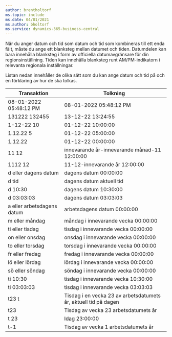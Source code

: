 ```yaml
---
author: brentholtorf
ms.topic: include
ms.date: 04/01/2021
ms.author: bholtorf
ms.service: dynamics-365-business-central
---
```

När du anger datum och tid som datum och tid som kombineras till ett enda fält, måste du ange ett blanksteg mellan datumet och tiden. Datumdelen kan bara innehålla blanksteg i form av officiella datumavgränsare för din regionsinställning. Tiden kan innehålla blanksteg runt AM/PM-indikatorn i relevanta regionala inställningar.

<!--It is also possible to enter only a date in a datetime field, but it is not possible to enter only a time.-->

Listan nedan innehåller de olika sätt som du kan ange datum och tid på och en förklaring av hur de ska tolkas.  

|Transaktion|Tolkning|
|---------------|------------------------|
|08-01-2022 05:48:12 PM|08\-01\-2022 05:48:12 PM|
|131222 132455|13-12-22 13:24:55|
|1-12-22 10|01-12-22 10:00:00|
|1.12.22 5|01-12-22 05:00:00|
|1.12.22|01-12-22 00:00:00|
|11 12|innevarande år-innevarande månad-11 12:00:00|
|1112 12|11-12-innevarande år 12:00:00|
|d eller dagens datum|dagens datum 00:00:00|
|d tid|dagens datum aktuell tid|
|d 10:30|dagens datum 10:30:00|
|d 03:03:03|dagens datum 03:03:03|
|a eller arbetsdagens datum|arbetsdagens datum 00:00:00|
|m eller måndag|måndag i innevarande vecka 00:00:00|
|ti eller tisdag|tisdag i innevarande vecka 00:00:00|
|on eller onsdag|onsdag i innevarande vecka 00:00:00|
|to eller torsdag|torsdag i innevarande vecka 00:00:00|
|fr eller fredag|fredag i innevarande vecka 00:00:00|
|lö eller lördag|lördag i innevarande vecka 00:00:00|
|sö eller söndag|söndag i innevarande vecka 00:00:00|
|ti 10:30|tisdag i innevarande vecka 10:30:00|
|ti 03:03:03|tisdag i innevarande vecka 03:03:03|
|t23 t|Tisdag i en vecka 23 av arbetsdatumets år, aktuell tid på dagen|
|t23|Tisdag av vecka 23 arbetsdatumets år|
|t 23|Idag 23:00:00|
|t-1|Tisdag av vecka 1 arbetsdatumets år|


